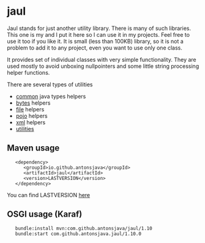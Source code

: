
# jaul

Jaul stands for just another utility library. There is many of such libraries.
This one is my and I put it here so I can use it in my projects. Feel free to 
use it too if you like it. It is small (less than 100KB) library, so it is not 
a problem to add it to any project, even you want to use only one class.

It provides set of individual classes with very simple functionality. They are 
used mostly to avoid unboxing nullpointers and some little string processing 
helper functions.

There are several types of utilities 
 - [common](./common.md) java types helpers
 - [bytes](./bytes.md) helpers
 - [file](./files.md) helpers
 - [pojo](./pojo.md) helpers
 - [xml](./xml.md) helpers
 - [utilities](./utilities.md)

## Maven usage

```
   <dependency>
      <groupId>io.github.antonsjava</groupId>
      <artifactId>jaul</artifactId>
      <version>LASTVERSION</version>
   </dependency>
```
You can find LASTVERSION [here](https://mvnrepository.com/artifact/com.github.antonsjava/jaul)

## OSGI usage (Karaf)

```
   bundle:install mvn:com.github.antonsjava/jaul/1.10
   bundle:start com.github.antonsjava.jaul/1.10.0
```



